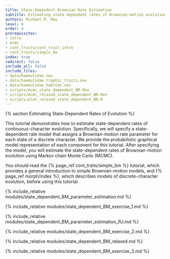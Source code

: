 ```yaml
---
title: State-Dependent Brownian Rate Estimation
subtitle: Estimating state-dependent rates of Brownian-motion evolution
authors: Michael R. May
level: 6
order: 4
prerequisites:
- intro
- mcmc
- cont_traits/cont_trait_intro
- cont_traits/simple_bm
index: true
redirect: false
include_all: false
include_files:
- data/haemulidae.nex
- data/haemulidae_trophic_traits.nex
- data/haemulidae_habitat.nex
- scripts/mcmc_state_dependent_BM.Rev
- scripts/mcmc_relaxed_state_dependent_BM.Rev
- scripts/plot_relaxed_state_dependent_BM.R
---
```


{% section Estimating State-Dependent Rates of Evolution %}

This tutorial demonstrates how to estimate state-dependent rates of continuous-character evolution. Specifically, we will specify a state-dependent rate model that assigns a Brownian-motion rate parameter for each state of a discrete character. We provide the probabilistic graphical model representation of each component for this tutorial. After specifying the model, you will estimate the state-dependent rates of Brownian-motion evolution using Markov chain Monte Carlo (MCMC).

You should read the {% page_ref cont_traits/simple_bm %} tutorial, which provides a general introduction to simple Brownian-motion models, and {% page_ref morph/index %}, which describes models of discrete-character evolution, before using this tutorial.


{% include_relative modules/state_dependent_BM_parameter_estimation.md %}

{% include_relative modules/state_dependent_BM_exercise_1.md %}

{% include_relative modules/state_dependent_BM_parameter_estimation_RJ.md %}

{% include_relative modules/state_dependent_BM_exercise_2.md %}

{% include_relative modules/state_dependent_BM_relaxed.md %}

{% include_relative modules/state_dependent_BM_exercise_3.md %}
